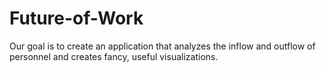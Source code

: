 # Future-of-Work
Our goal is to create an application that analyzes the inflow and outflow of personnel and creates fancy, useful visualizations. 
